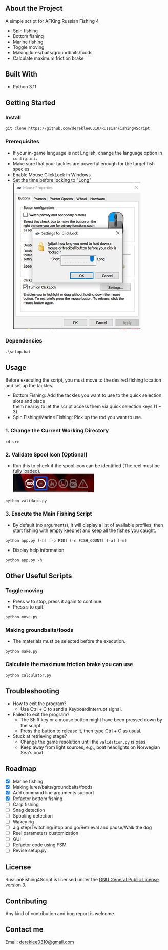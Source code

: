 ## About the Project
A simple script for AFKing Russian Fishing 4  
- Spin fishing
- Bottom fishing
- Marine fishing
- Toggle moving
- Making lures/baits/groundbaits/foods
- Calculate maximum friction brake

## Built With
* Python 3.11 
  
## Getting Started
### Install
```
git clone https://github.com/dereklee0310/RussianFishing4Script
```
### Prerequisites
- If your in-game language is not English, change the language option in `config.ini`.
- Make sure that your tackles are powerful enough for the target fish species.
- Enable Mouse ClickLock in Windows  
- Set the time before locking to "Long"  
![ClickLock](/static/readme/clicklock.png) 

### Dependencies
```
.\setup.bat
```

## Usage
Before executing the script, you must move to the desired fishing location and set up the tackles.
- Bottom Fishing: Add the tackles you want to use to the quick selection slots and place  
them nearby to let the script access them via quick selection keys (1 ~ 3).
- Spin Fishing/Marine Fishing: Pick up the rod you want to use.

### 1. Change the Current Working Directory
```
cd src
```

### 2. Validate Spool Icon (Optional)
- Run this to check if the spool icon can be identified (The reel must be fully loaded).  
![Status](/static/readme/status.png)
```
python validate.py
```

### 3. Execute the Main Fishing Script
- By default (no arguments), it will display a list of available profiles, then start fishing with empty keepnet and keep all the fishes you caught.
```
python app.py [-h] [-p PID] [-n FISH_COUNT] [-a] [-m]
```
- Display help information
```
python app.py -h
```
## Other Useful Scripts
### Toggle moving
- Press w to stop, press it again to continue.
- Press s to quit.
```
python move.py
```

### Making groundbaits/foods 
- The materials must be selected before the execution.
```
python make.py
```

### Calculate the maximum friction brake you can use
```
python calculator.py
```

## Troubleshooting
- How to exit the program?
  - Use Ctrl + C to send a KeyboardInterrupt signal.
- Failed to exit the program?
  - The Shift key or a mouse button might have been pressed down by the script.
  - Press the button to release it, then type Ctrl + C as usual.  
- Stuck at retrieving stage?
  - Change the game resolution until the `validation.py` is pass.
  - Keep away from light sources, e.g., boat headlights on Norwegian Sea's boat.

## Roadmap
- [x] Marine fishing
- [x] Making lures/baits/groundbaits/foods
- [x] Add command line arguments support
- [x] Refactor bottom fishing
- [ ] Carp fishing
- [ ] Snag detection
- [ ] Spooling detection
- [ ] Wakey rig
- [ ] Jig step/Twitching/Stop and go/Retrieval and pause/Walk the dog
- [ ] Reel parameters customization
- [ ] GUI
- [ ] Refactor code using FSM
- [ ] Revise setup.py

## License
RussianFishing4Script is licensed under the [GNU General Public License version 3](LICENSE).

## Contributing 
Any kind of contribution and bug report is welcome.
## Contact me
Email: dereklee0310@gmail.com 
